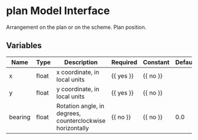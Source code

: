 # plan Model Interface

Arrangement on the plan or on the scheme.
Plan position.

## Variables

| Name    | Type  | Description                                               | Required  | Constant | Default |
| ------- | ----- | --------------------------------------------------------- | --------- | -------- | ------- |
| x       | float | x coordinate, in local units                              | {{ yes }} | {{ no }} |         |
| y       | float | y coordinate, in local units                              | {{ yes }} | {{ no }} |         |
| bearing | float | Rotation angle, in degrees, counterclockwise horizontally | {{ no }}  | {{ no }} | 0.0     |

